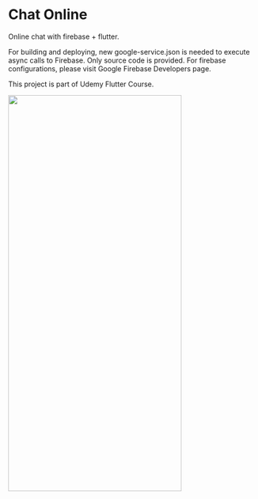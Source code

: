 # Chat Online

Online chat with firebase + flutter.

For building and deploying, new google-service.json is needed 
to execute async calls to Firebase. Only source code is provided.
For firebase configurations, please visit Google Firebase Developers page.

This project is part of Udemy Flutter Course.

<img src="https://user-images.githubusercontent.com/8410353/107865733-2608b800-6e40-11eb-80a3-759d3e940da1.png" width="350" height="800">
